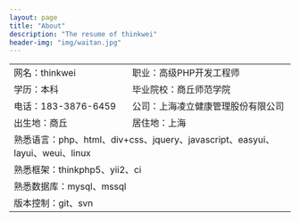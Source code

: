 ```yaml
---
layout: page
title: "About"
description: "The resume of thinkwei"
header-img: "img/waitan.jpg"
---
```

<table>
<tr>
	<td>网名：thinkwei</td>             
	<td>职业：高级PHP开发工程师</td>
</tr>
<tr>
	<td>学历：本科</td>
	<td>毕业院校：商丘师范学院</td>
</tr>
<tr>
	<td>电话：183-3876-6459</td>        
	<td>公司：上海凌立健康管理股份有限公司</td>  
</tr>
<tr>
	<td>出生地：商丘</td>               
	<td>居住地：上海</td>  
</tr>
<tr>
	<td colspan="2">熟悉语言：php、html、div+css、jquery、javascript、easyui、layui、weui、linux</td>
</tr>
<tr>
	<td colspan="2">熟悉框架：thinkphp5、yii2、ci</td>
</tr>
<tr>
	<td colspan="2">熟悉数据库：mysql、mssql</td>
</tr>
<tr>
	<td colspan="2">版本控制：git、svn</td>
</tr>
</table>






